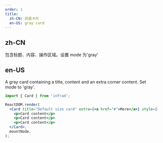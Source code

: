 ```yaml
---
order: 1
title:
  zh-CN: 灰底卡片
  en-US: gray card
---
```


## zh-CN

包含标题、内容、操作区域。设置 mode 为'gray'

## en-US

A gray card containing a title, content and an extra corner content. Set mode to 'gray'.

```jsx
import { Card } from 'infrad';

ReactDOM.render(
  <Card title="Default size card" extra={<a href="#">More</a>} style={{ width: 300 }} mode="gray">
    <p>Card content</p>
    <p>Card content</p>
    <p>Card content</p>
  </Card>,
  mountNode,
);
```

<style>
.code-box-demo p {
  margin: 0;
}
#components-card-demo-basic .ant-card { margin-bottom: 30px; }
</style>
